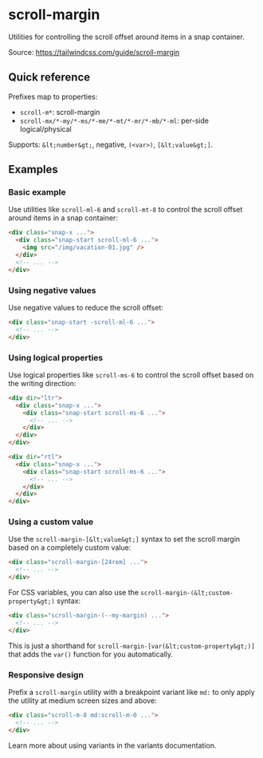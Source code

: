 # scroll-margin

Utilities for controlling the scroll offset around items in a snap container.

Source: https://tailwindcss.com/guide/scroll-margin

## Quick reference

Prefixes map to properties:
- `scroll-m*`: scroll-margin
- `scroll-mx/*-my/*-ms/*-me/*-mt/*-mr/*-mb/*-ml`: per-side logical/physical

Supports: `&lt;number&gt;`, negative, `(<var>)`, `[&lt;value&gt;]`.

## Examples

### Basic example

Use utilities like `scroll-ml-6` and `scroll-mt-8` to control the scroll offset around items in a snap container:

```html
<div class="snap-x ...">
  <div class="snap-start scroll-ml-6 ...">
    <img src="/img/vacation-01.jpg" />
  </div>
  <!-- ... -->
</div>
```

### Using negative values

Use negative values to reduce the scroll offset:

```html
<div class="snap-start -scroll-ml-6 ...">
  <!-- ... -->
</div>
```

### Using logical properties

Use logical properties like `scroll-ms-6` to control the scroll offset based on the writing direction:

```html
<div dir="ltr">
  <div class="snap-x ...">
    <div class="snap-start scroll-ms-6 ...">
      <!-- ... -->
    </div>
  </div>
</div>

<div dir="rtl">
  <div class="snap-x ...">
    <div class="snap-start scroll-ms-6 ...">
      <!-- ... -->
    </div>
  </div>
</div>
```

### Using a custom value

Use the `scroll-margin-[&lt;value&gt;]` syntax to set the scroll margin based on a completely custom value:

```html
<div class="scroll-margin-[24rem] ...">
  <!-- ... -->
</div>
```

For CSS variables, you can also use the `scroll-margin-(&lt;custom-property&gt;)` syntax:

```html
<div class="scroll-margin-(--my-margin) ...">
  <!-- ... -->
</div>
```

This is just a shorthand for `scroll-margin-[var(&lt;custom-property&gt;)]` that adds the `var()` function for you automatically.

### Responsive design

Prefix a `scroll-margin` utility with a breakpoint variant like `md:` to only apply the utility at medium screen sizes and above:

```html
<div class="scroll-m-8 md:scroll-m-0 ...">
  <!-- ... -->
</div>
```

Learn more about using variants in the variants documentation.
